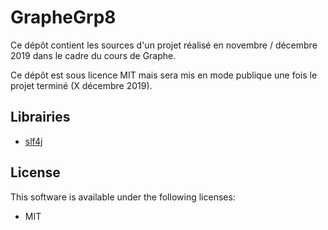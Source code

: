 # GrapheGrp8
Ce dépôt contient les sources d'un projet réalisé en novembre / décembre 2019 dans le cadre du cours de Graphe.

Ce dépôt est sous licence MIT mais sera mis en mode publique une fois le projet terminé (X décembre 2019).

## Librairies
- [slf4j](https://www.slf4j.org/)

## License
This software is available under the following licenses:

  * MIT